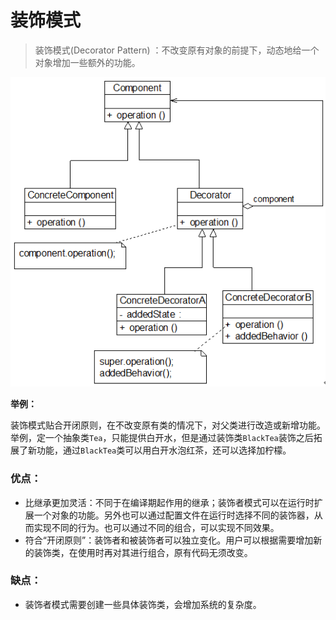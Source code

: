 # 装饰模式

> 装饰模式(Decorator Pattern) ：不改变原有对象的前提下，动态地给一个对象增加一些额外的功能。

![](../../picture/装饰.jpg)

**举例：**

装饰模式贴合开闭原则，在不改变原有类的情况下，对父类进行改造或新增功能。举例，定一个抽象类`Tea`，只能提供白开水，但是通过装饰类`BlackTea`装饰之后拓展了新功能，通过`BlackTea`类可以用白开水泡红茶，还可以选择加柠檬。

### 优点：

- 比继承更加灵活：不同于在编译期起作用的继承；装饰者模式可以在运行时扩展一个对象的功能。另外也可以通过配置文件在运行时选择不同的装饰器，从而实现不同的行为。也可以通过不同的组合，可以实现不同效果。
- 符合“开闭原则”：装饰者和被装饰者可以独立变化。用户可以根据需要增加新的装饰类，在使用时再对其进行组合，原有代码无须改变。

### 缺点：

- 装饰者模式需要创建一些具体装饰类，会增加系统的复杂度。